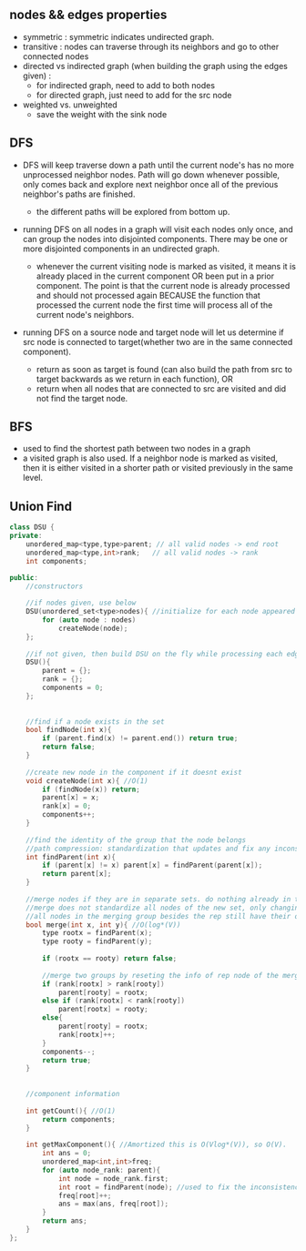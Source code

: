 ## nodes && edges properties
- symmetric : symmetric indicates undirected graph. 
- transitive : nodes can traverse through its neighbors and go to other connected nodes
- directed vs indirected graph (when building the graph using the edges given) :
    - for indirected graph, need to add to both nodes
    - for directed graph, just need to add for the src node
- weighted vs. unweighted
    - save the weight with the sink node 

## DFS
- DFS will keep traverse down a path until the current node's has no more unprocessed neighbor nodes. Path will go down whenever possible, only comes back and explore next neighbor once all of the previous neighbor's paths are finished.
    - the different paths will be explored from bottom up.
    
- running DFS on all nodes in a graph will visit each nodes only once, and can group the nodes into disjointed components. There may be one or more disjointed components in an undirected graph.
    - whenever the current visiting node is marked as visited, it means it is already placed in the current component OR been put in a prior component. The point is that the current node is already processed and should not processed again BECAUSE the function that processed the current node the first time will process all of the current node's neighbors.
    
- running DFS on a source node and target node will let us determine if src node is connected to target(whether two are in the same connected component).
    - return as soon as target is found (can also build the path from src to target backwards as we return in each function), OR 
    - return when all nodes that are connected to src are visited and did not find the target node.
    
## BFS
- used to find the shortest path between two nodes in a graph
- a visited graph is also used. If a neighbor node is marked as visited, then it is either visited in a shorter path or visited previously in the same level. 



## Union Find

```cpp
class DSU {
private:
    unordered_map<type,type>parent; // all valid nodes -> end root
    unordered_map<type,int>rank;   // all valid nodes -> rank
    int components;

public:
    //constructors
    
    //if nodes given, use below
    DSU(unordered_set<type>nodes){ //initialize for each node appeared in the given data
        for (auto node : nodes) 
            createNode(node);
    };
    
    //if not given, then build DSU on the fly while processing each edge
    DSU(){
        parent = {};
        rank = {};
        components = 0;
    };
    
    
    //find if a node exists in the set
    bool findNode(int x){
        if (parent.find(x) != parent.end()) return true;
        return false;
    }
    
    //create new node in the component if it doesnt exist 
    void createNode(int x){ //O(1)
        if (findNode(x)) return;
        parent[x] = x;
        rank[x] = 0;
        components++;
    }
    
    //find the identity of the group that the node belongs
    //path compression: standardization that updates and fix any inconsistency of all nodes in the set
    int findParent(int x){
        if (parent[x] != x) parent[x] = findParent(parent[x]);
        return parent[x];
    }
    
    //merge nodes if they are in separate sets. do nothing already in the same set. 
    //merge does not standardize all nodes of the new set, only changing the rep of the merging group into the merged group
    //all nodes in the merging group besides the rep still have their old info (inconsistency still exist)  
    bool merge(int x, int y){ //O(log*(V))
        type rootx = findParent(x); 
        type rooty = findParent(y);
        
        if (rootx == rooty) return false;
        
        //merge two groups by reseting the info of rep node of the merging set to the info of the rep node of the merged set 
        if (rank[rootx] > rank[rooty])
            parent[rooty] = rootx;
        else if (rank[rootx] < rank[rooty])
            parent[rootx] = rooty;
        else{
            parent[rooty] = rootx;
            rank[rootx]++;
        }
        components--;
        return true; 
    }
    
    
    //component information
    
    int getCount(){ //O(1)
        return components;
    }
    
    int getMaxComponent(){ //Amortized this is O(Vlog*(V)), so O(V).
        int ans = 0;
        unordered_map<int,int>freq; 
        for (auto node_rank: parent){
            int node = node_rank.first;
            int root = findParent(node); //used to fix the inconsistency of all the nodes that were left behind after merging
            freq[root]++;
            ans = max(ans, freq[root]);
        }
        return ans;
    }
};
```






